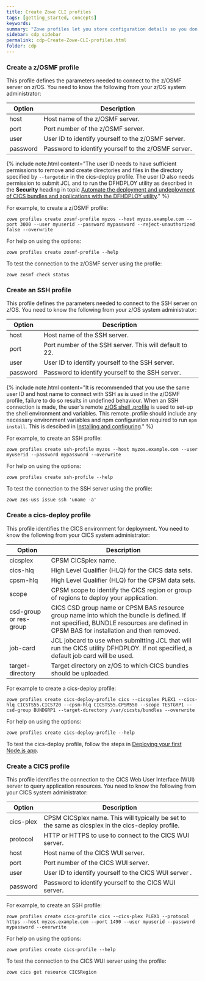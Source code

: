 ```yaml
---
title: Create Zowe CLI profiles
tags: [getting_started, concepts]
keywords:
summary: "Zowe profiles let you store configuration details so you don't have to repeat them every time you use a Zowe CLI command."
sidebar: cdp_sidebar
permalink: cdp-Create-Zowe-CLI-profiles.html
folder: cdp
---
```


### Create a z/OSMF profile

This profile defines the parameters needed to connect to the z/OSMF server on z/OS. You need to know the following from your z/OS system administrator:

| Option | Description |
| --- | --- |
| host | Host name of the z/OSMF server. |
| port | Port number of the z/OSMF server. |
| user | User ID to identify yourself to the z/OSMF server. |
| password | Password to identify yourself to the z/OSMF server. |

{% include note.html content="The user ID needs to have sufficient permissions to remove and create directories and files in the directory specified by `--targetdir` in the cics-deploy profile. The user ID also needs permission to submit JCL and to run the DFHDPLOY utility as described in the **Security** heading in topic [Automate the deployment and undeployment of CICS bundles and applications with the DFHDPLOY utility](https://www.ibm.com/support/knowledgecenter/SSGMCP_5.5.0/applications/deploying/dfhdploy_overview.html)." %}

For example, to create a z/OSMF profile:

```console
zowe profiles create zosmf-profile myzos --host myzos.example.com --port 3000 --user myuserid --password mypassword --reject-unauthorized false --overwrite
```

For help on using the options:

```console
zowe profiles create zosmf-profile --help
```

To test the connection to the z/OSMF server using the profile:

```console
zowe zosmf check status
```

### Create an SSH profile

This profile defines the parameters needed to connect to the SSH server on z/OS. You need to know the following from your z/OS system administrator:

| Option | Description |
| --- | --- |
| host | Host name of the SSH server. |
| port | Port number of the SSH server. This will default to 22. |
| user | User ID to identify yourself to the SSH server. |
| password | Password to identify yourself to the SSH server. |

{% include note.html content="It is recommended that you use the same user ID and host name to connect with SSH as is used in the z/OSMF profile, failure to do so results in undefined behaviour. When an SSH connection is made, the user's remote [z/OS shell .profile](https://www.ibm.com/support/knowledgecenter/en/SSLTBW_2.3.0/com.ibm.zos.v2r3.bpxa400/cupro.htm) is used to set-up the shell environment and variables. This remote .profile should include any necessary environment variables and npm configuration required to run `npm install`. This is descibed in [Installing and configuring](https://www.ibm.com/support/knowledgecenter/SSTRRS_6.0.0/com.ibm.nodejs.zos.v6.doc/install.htm)." %}

For example, to create an SSH profile:

```console
zowe profiles create ssh-profile myzos --host myzos.example.com --user myuserid --password mypassword --overwrite
```

For help on using the options:

```console
zowe profiles create ssh-profile --help
```

To test the connection to the SSH server using the profile:

```console
zowe zos-uss issue ssh 'uname -a'
```

### Create a cics-deploy profile

This profile identifies the CICS environment for deployment. You need to know the following from your CICS system administrator:

| Option | Description |
| --- | --- |
| cicsplex | CPSM CICSplex name. |
| cics-hlq | High Level Qualifier \(HLQ\) for the CICS data sets. |
| cpsm-hlq | High Level Qualifier \(HLQ\) for the CPSM data sets. |
| scope | CPSM scope to identify the CICS region or group of regions to deploy your application. |
| csd-group or res-group | CICS CSD group name or CPSM BAS resource group name into which the bundle is defined. If not specified, BUNDLE resources are defined in CPSM BAS for installation and then removed. |
| job-card | JCL jobcard to use when submitting JCL that will run the CICS utility DFHDPLOY. If not specified, a default job card will be used. |
| target-directory | Target directory on z/OS to which CICS bundles should be uploaded. |

For example to create a cics-deploy profile:

```console
zowe profiles create cics-deploy-profile cics --cicsplex PLEX1 --cics-hlq CICSTS55.CICS720 --cpsm-hlq CICSTS55.CPSM550 --scope TESTGRP1 --csd-group BUNDGRP1 --target-directory /var/cicsts/bundles --overwrite
```

For help on using the options:

```console
zowe profiles create cics-deploy-profile --help
```

To test the cics-deploy profile, follow the steps in [Deploying your first Node.js app](cdp-Deploying-your-first-nodejs-app).

### Create a CICS profile

This profile identifies the connection to the CICS Web User Interface (WUI) server to query application resources. You need to know the following from your CICS system administrator:

| Option | Description |
| --- | --- |
| cics-plex | CPSM CICSplex name. This will typically be set to the same as cicsplex in the cics-deploy profile. |
| protocol | HTTP or HTTPS to use to connect to the CICS WUI server. |
| host | Host name of the CICS WUI server. |
| port | Port number of the CICS WUI server. |
| user | User ID to identify yourself to the CICS WUI server . |
| password | Password to identify yourself to the CICS WUI server. |

For example, to create an SSH profile:

```console
zowe profiles create cics-profile cics --cics-plex PLEX1 --protocol https --host myzos.example.com --port 1490 --user myuserid --password mypassword --overwrite
```

For help on using the options:

```console
zowe profiles create cics-profile --help
```

To test the connection to the CICS WUI server using the profile:

```console
zowe cics get resource CICSRegion
```
